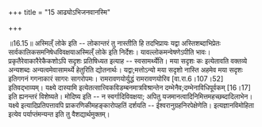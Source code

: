 +++
title = "15 आढ्योऽभिजनवानस्मि"

+++
  
  
॥16.15॥ अस्मिल्ँ लोके इति -- लोकान्तरं तु नास्तीति हि तदभिप्रायः यद्वा
अस्तिशब्दाभिप्रेतः सार्वकालिकसमनिषेधविवक्षयाअस्मिल्ँ लोके इति निर्देशः।
यावल्लोकमन्वेषणेऽपीति भावः। प्रकृतैरेवाकारैरेकैकशोऽपि सदृशः प्रतिषिध्यत
इत्याह -- स्वसामर्थ्येति। मया सदृशः कः इत्येतावति वक्तव्ये अन्यशब्दः
अन्यत्वमेवासामर्थ्ये हेतुरिति द्योतनार्थः। यद्वा;मत्तोऽन्यो मया सदृशो
नास्ति अहमेव मया सदृशः इतिगगनं गगनाकारं सागरः सागरोपमः।
रामरावणयोर्युद्धं रामरावणयोरिव \[वा.रा.6।107।52\] इतिवद्भाव्यम्। यक्ष्ये
दास्यामि इत्येतत्सात्त्विकविडम्बनमात्रविश्रान्तेन
दम्भेनैव;दम्भेनाविधिपूर्वकम् \[16।17\] इति ह्यनन्तरं विशेष्यते। मोदिष्य
इति -- न स्वर्गादिविवक्षया; अपितु
यजमानत्वादिनिमित्तमहच्छब्दादिलाभेन। यक्ष्ये इत्यादिप्रतिपत्तावपि
प्राकरणिकीमहङ्कारोपहतिं दर्शयति --
ईश्वरानुग्रहनिरपेक्षेणेति। इत्यज्ञानविमोहिता इत्येव पर्याप्तंमन्यन्त इति
तु वैशद्यार्थमुक्तम्।  
  
